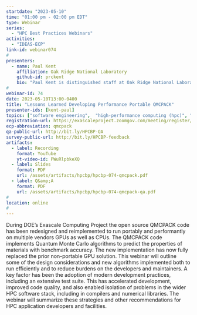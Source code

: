 ```yaml
---
startdate: "2023-05-10"
time: "01:00 pm - 02:00 pm EDT"
type: Webinar
series:
  - "HPC Best Practices Webinars"
activities:
  - "IDEAS-ECP"
link-id: webinar074
#
presenters:
  - name: Paul Kent
    affiliation: Oak Ridge National Laboratory
    github-id: prckent
    bio: "Paul Kent is distinguished staff at Oak Ridge National Laboratory, PI of the QMCPACK applications development project within DOE’s Exascale Computing Project (ECP), and director of the Center for Predictive Simulation of Functional Materials, a DOE BES Computational Materials Sciences Center. He is a Fellow of the APS and previous ACM Gordon Bell prize winner."
#
webinar-id: 74
date: 2023-05-10T13:00-0400
title: "Lessons Learned Developing Performance Portable QMCPACK"
presenter-ids: [kent-paul]
topics: ["software engineering",  "high-performance computing (hpc)", "performance at leadership computing facilities", “online learning”]
registration-url: https://exascaleproject.zoomgov.com/meeting/register/vJIsfu2tpj4tH5IPhwHyts07waBFxGIAvYo
ecp-abbreviation: qmcpack
qa-public-url: http://bit.ly/HPCBP-QA
survey-public-url: http://bit.ly/HPCBP-feedback
artifacts:
  - label: Recording
    format: YouTube
    yt-video-id: PWuRlpbkeXQ
  - label: Slides
    format: PDF
    url: /assets/artifacts/hpcbp/hpcbp-074-qmcpack.pdf
  - label: Q&amp;A
    format: PDF
    url: /assets/artifacts/hpcbp/hpcbp-074-qmcpack-qa.pdf
#
location: online
#
---
```

During DOE’s Exascale Computing Project the open source QMCPACK code has been redesigned and reimplemented to run portably and performantly on multiple vendors GPUs as well as CPUs. The QMCPACK code implements Quantum Monte Carlo algorithms to predict the properties of materials with benchmark accuracy. The new implementation has now fully replaced the prior non-portable GPU solution. This webinar will outline some of the design considerations and new algorithms implemented both to run efficiently and to reduce burdens on the developers and maintainers. A key factor has been the adoption of modern development practices, including an extensive test suite. This has accelerated development, improved code quality, and also enabled isolation of problems in the wider HPC software stack, including in compilers and numerical libraries. The webinar will summarize these strategies and other recommendations for HPC application developers and facilities.
